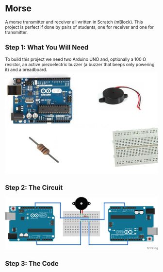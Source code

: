 # Morse
A morse transmitter and receiver all written in Scratch (mBlock).
This project is perfect if done by pairs of students, one for receiver and one for transmitter.
## Step 1: What You Will Need
To build this project we need two Arduino UNO and, optionally a 100 Ω resistor, an active piezoelectric buzzer (a buzzer that beeps only powering it) and a breadboard.
![BOM](bom.jpg "BOM")
## Step 2: The Circuit
![The circuit](morse.png "The circuit")
## Step 3: The Code
